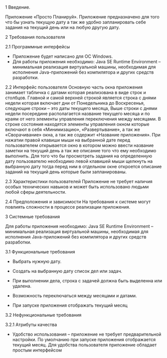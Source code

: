 1 Введение.

Приложение «Просто Планируй». Приложение предназначено для того что бы узнать текущую дату а так же удобно запланировать себе задания на текущий день или на любую другую дату.

2 Требования пользователя

2.1 Программные интерфейсы
* Приложение будет написано  для  ОС Windows.
* Для работы приложения необходимо: Java SE Runtime Environment – минимальная реализация виртуальной машины, необходимая для исполнения Java-приложений без компилятора и других средств разработки.

2.2 Интерфейс пользователя
Основную часть окна приложения занимает табличка с датами которая реализована в виде строк и столбцов. Главной и самой верхней строкой является строка с днями недели которая включает дни от Понедельника до Воскресенья, следующие строки – это даты текущего месяца, Выше строки с днями недели посередине располагается название текущего месяца и по краям от него элементы управления переключения между месяцами.  В строке состояния находятся элементы управления окном которые включают в себя «Минимизацию», «Развертывание», а так же «Сворачивание» окна, а так же содержит «Название приложения». При нажатии правой клавиши мыши на выбранной дате перед пользователем открывается окно в котором можно ввести название заметки на текущий день а так же описание того что ему необходимо выполнить. Для того что бы просмотреть задания на определенную дату пользователю необходимо левой клавишей мыши щелкнуть на выбранную дату тогда перед ним в отдельном окне откроется описание заданий на текущий день которые были запланированы.

2.3 Характеристики пользователей
 Приложение не требует наличия особых технических навыков и может быть использовано людьми любой сферы деятельности.

2.4 Предположения и зависимости
На требования к системе могут повлиять сложности в процессе реализации приложения.

3 Системные требования

Для работы приложения необходимо: Java SE Runtime Environment – минимальная реализация виртуальной машины, необходимая для исполнения Java-приложений без компилятора и других средств разработки.

3.1 Функциональные требования

* Выбрать нужную дату.

*	Создать на выбранную дату список дел или задач.

*	При выполнении дела, строка с задачей должна быть выделенна или удалена.

*	Возможность переключаться между месяцами и датами.

* При запуске приложения отображать текущий месяц


3.2 Нефункциональные требования

3.2.1 Атрибуты качества

*	Удобство использования – приложение не требует предварительной настройки. По умолчанию при запуске приложения отображается текущий месяц. Для удобства пользователя  приложение обладает простым интерфейсом




